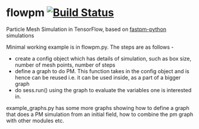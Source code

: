# flowpm [![Build Status](https://travis-ci.org/modichirag/flowpm.svg?branch=master)](https://travis-ci.org/modichirag/flowpm)
Particle Mesh Simulation in TensorFlow, based on [fastpm-python](https://github.com/rainwoodman/fastpm-python) simulations

Minimal working example is in flowpm.py. The steps are as follows -
- create a config object which has details of simulation, such as box size, number of mesh points, number of steps
- define a graph to do PM. This function takes in the config object and is hence can be reused i.e. it can be used inside, as a part of a bigger graph
- do sess.run() using the graph to evaluate the variables one is interested in.

example_graphs.py has some more graphs showing how to define a graph that does a PM simulation from an initial field, how to combine the pm graph with other modules etc.
